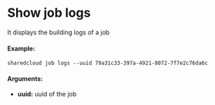 # Show job logs

It displays the building logs of a job

#### Example:

```
sharedcloud job logs --uuid 79a31c33-397a-4921-8072-7f7e2c76da6c
```

#### Arguments:

* **uuid:** uuid of the job





